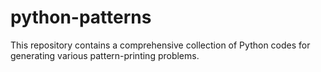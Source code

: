 # python-patterns
This repository contains a comprehensive collection of Python codes for generating various pattern-printing problems.

